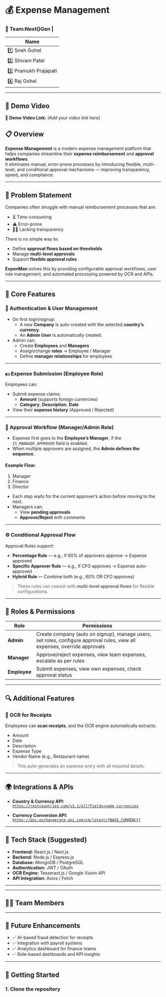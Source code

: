 # 💰 Expense Management

### 🚀 Team:Next()Gen | 

| Name |
|------|
| 1️⃣ Sneh Gohel
| 2️⃣ Shivam Patel 
| 3️⃣ Pramukh Prajapati 
| 4️⃣ Raj Gohel 

---

## 🧪 Demo Video

🎥 **Demo Video Link:** *(Add your video link here)*

## 📋 Overview

**Expense Management** is a modern expense management platform that helps companies streamline their **expense reimbursement** and **approval workflows**.  
It eliminates manual, error-prone processes by introducing flexible, multi-level, and conditional approval mechanisms — improving transparency, speed, and compliance.

---

## 🧠 Problem Statement

Companies often struggle with manual reimbursement processes that are:
- ⏳ Time-consuming  
- ⚠️ Error-prone  
- 🕵️‍♂️ Lacking transparency  

There is no simple way to:
- Define **approval flows based on thresholds**
- Manage **multi-level approvals**
- Support **flexible approval rules**

**ExpenMan** solves this by providing configurable approval workflows, user role management, and automated processing powered by OCR and APIs.

---

## 🔑 Core Features

### 🧾 Authentication & User Management

- On first login/signup:
  - A new **Company** is auto-created with the selected **country’s currency**.
  - An **Admin User** is automatically created.
- Admin can:
  - Create **Employees** and **Managers**
  - Assign/change **roles** → Employee / Manager
  - Define **manager relationships** for employees

---

### 💵 Expense Submission (Employee Role)

Employees can:
- Submit expense claims:
  - **Amount** (supports foreign currencies)
  - **Category**, **Description**, **Date**
- View their **expense history** (Approved / Rejected)

---

### 🧩 Approval Workflow (Manager/Admin Role)

- Expense first goes to the **Employee’s Manager**, if the `IS_MANAGER_APPROVER` field is enabled.
- When multiple approvers are assigned, the **Admin defines the sequence**.

#### Example Flow:
1. Manager  
2. Finance  
3. Director  

- Each step waits for the current approver’s action before moving to the next.
- Managers can:
  - View **pending approvals**
  - **Approve/Reject** with comments

---

### ⚙️ Conditional Approval Flow

Approval Rules support:
- **Percentage Rule** — e.g., If 60% of approvers approve → Expense approved  
- **Specific Approver Rule** — e.g., If CFO approves → Expense auto-approved  
- **Hybrid Rule** — Combine both (e.g., 60% OR CFO approves)

> These rules can coexist with **multi-level approval flows** for flexible configurations.

---

## 👥 Roles & Permissions

| Role | Permissions |
|------|--------------|
| **Admin** | Create company (auto on signup), manage users, set roles, configure approval rules, view all expenses, override approvals |
| **Manager** | Approve/reject expenses, view team expenses, escalate as per rules |
| **Employee** | Submit expenses, view own expenses, check approval status |

---

## 🔍 Additional Features

### 🧾 OCR for Receipts
Employees can **scan receipts**, and the OCR engine automatically extracts:
- Amount  
- Date  
- Description  
- Expense Type  
- Vendor Name (e.g., Restaurant name)

> This auto-generates an expense entry with all required details.

---

## 🌍 Integrations & APIs

- **Country & Currency API:**  
  [`https://restcountries.com/v3.1/all?fields=name,currencies`](https://restcountries.com/v3.1/all?fields=name,currencies)

- **Currency Conversion API:**  
  [`https://api.exchangerate-api.com/v4/latest/{BASE_CURRENCY}`](https://api.exchangerate-api.com/v4/latest/{BASE_CURRENCY})

---

## 🧩 Tech Stack (Suggested)

- **Frontend:** React.js / Next.js  
- **Backend:** Node.js / Express.js  
- **Database:** MongoDB / PostgreSQL  
- **Authentication:** JWT / OAuth  
- **OCR Engine:** Tesseract.js / Google Vision API  
- **API Integration:** Axios / Fetch  

---


---

## 👨‍💻 Team Members


---

## 🧭 Future Enhancements

- ✅ AI-based fraud detection for receipts  
- ✅ Integration with payroll systems  
- ✅ Analytics dashboard for finance teams  
- ✅ Role-based dashboards and KPI insights  

---

## 🏁 Getting Started

### 1. Clone the repository


